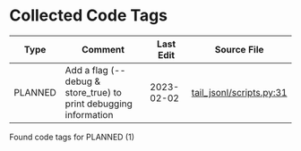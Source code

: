 # Collected Code Tags

| Type    | Comment                                                          | Last Edit  | Source File                                                                                                                              |
|---------|------------------------------------------------------------------|------------|------------------------------------------------------------------------------------------------------------------------------------------|
| PLANNED | Add a flag (--debug & store_true) to print debugging information | 2023-02-02 | [tail_jsonl/scripts.py:31](https://github.com/KyleKing/tail-jsonl/blame/fd15e5907afae783ba21bb0f9d310cc6b08008c4/tail_jsonl/main.py#L34) |

Found code tags for PLANNED (1)

<!-- calcipy_skip_tags -->
